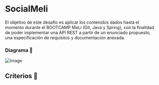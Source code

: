 # SocialMeli

El objetivo de este desafío es aplicar los contenidos dados hasta el momento durante el BOOTCAMP MeLi (Git, Java y Spring), con la finalidad de poder implementar una API REST a partir de un enunciado propuesto, una especificación de requisitos y documentación anexada.

### Diagrama  🔧
![image](https://user-images.githubusercontent.com/92733576/142343236-69fd3a13-6bf3-4152-8fe5-81c901d6ce7f.png)


## Criterios 🚀





